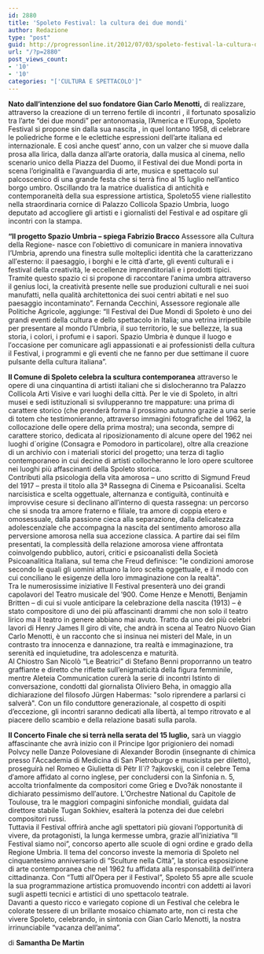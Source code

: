 ```yaml
---
id: 2880
title: 'Spoleto Festival: la cultura dei due mondi'
author: Redazione
type: "post"
guid: http://progressonline.it/2012/07/03/spoleto-festival-la-cultura-dei-due-mondi/
url: "/?p=2880"
post_views_count:
- '10'
- '10'
categories: "['CULTURA E SPETTACOLO']"
---
```


**Nato dall’intenzione del suo fondatore Gian Carlo Menotti,** di realizzare, attraverso la creazione di un terreno fertile di incontri , il fortunato sposalizio tra l’arte “dei due mondi” per antonomasia, l’America e l’Europa, Spoleto Festival si propone sin dalla sua nascita , in quel lontano 1958, di celebrare le poliedriche forme e le eclettiche espressioni dell’arte italiana ed internazionale. E così anche quest’ anno, con un valzer che si muove dalla prosa alla lirica, dalla danza all’arte oratoria, dalla musica al cinema, nello scenario unico della Piazza del Duomo, il Festival dei due Mondi porta in scena l’originalità e l’avanguardia di arte, musica e spettacolo sul palcoscenico di una grande festa che si terrà fino al 15 luglio nell’antico borgo umbro. Oscillando tra la matrice dualistica di antichità e contemporaneità della sua espressione artistica, Spoleto55 viene riallestito nella straordinaria cornice di Palazzo Collicola Spazio Umbria, luogo deputato ad accogliere gli artisti e i giornalisti del Festival e ad ospitare gli incontri con la stampa.

**“Il progetto Spazio Umbria – spiega Fabrizio Bracco** Assessore alla Cultura della Regione- nasce con l′obiettivo di comunicare in maniera innovativa l’Umbria, aprendo una finestra sulle molteplici identità che la caratterizzano all′esterno: il paesaggio, i borghi e le città d′arte, gli eventi culturali e i festival della creatività, le eccellenze imprenditoriali e i prodotti tipici. Tramite questo spazio ci si propone di raccontare l′anima umbra attraverso il genius loci, la creatività presente nelle sue produzioni culturali e nei suoi manufatti, nella qualità architettonica dei suoi centri abitati e nel suo paesaggio incontaminato”. Fernanda Cecchini, Assessore regionale alle Politiche Agricole, aggiunge: “Il Festival dei Due Mondi di Spoleto è uno dei grandi eventi della cultura e dello spettacolo in Italia; una vetrina irripetibile per presentare al mondo l′Umbria, il suo territorio, le sue bellezze, la sua storia, i colori, i profumi e i sapori. Spazio Umbria è dunque il luogo e l′occasione per comunicare agli appassionati e ai professionisti della cultura il Festival, i programmi e gli eventi che ne fanno per due settimane il cuore pulsante della cultura italiana”.

**Il Comune di Spoleto celebra la scultura contemporanea** attraverso le opere di una cinquantina di artisti italiani che si dislocheranno tra Palazzo Collicola Arti Visive e vari luoghi della città. Per le vie di Spoleto, in altri musei e sedi istituzionali si svilupperanno tre mappature: una prima di carattere storico (che prenderà forma il prossimo autunno grazie a una serie di totem che testimonieranno, attraverso immagini fotografiche del 1962, la collocazione delle opere della prima mostra); una seconda, sempre di carattere storico, dedicata al riposizionamento di alcune opere del 1962 nei luoghi d´origine (Consagra e Pomodoro in particolare), oltre alla creazione di un archivio con i materiali storici del progetto; una terza di taglio contemporaneo in cui decine di artisti collocheranno le loro opere scultoree nei luoghi più affascinanti della Spoleto storica.   
 Contributi alla psicologia della vita amorosa – uno scritto di Sigmund Freud del 1917 – presta il titolo alla 3ª Rassegna di Cinema e Psicoanalisi. Scelta narcisistica e scelta oggettuale, alternanza e contiguità, continuità e improvvise cesure si declinano all′interno di questa rassegna: un percorso che si snoda tra amore fraterno e filiale, tra amore di coppia etero e omosessuale, dalla passione cieca alla separazione, dalla delicatezza adolescenziale che accompagna la nascita del sentimento amoroso alla perversione amorosa nella sua accezione classica. A partire dai sei film presentati, la complessità della relazione amorosa viene affrontata coinvolgendo pubblico, autori, critici e psicoanalisti della Società Psicoanalitica Italiana, sul tema che Freud definisce: "le condizioni amorose secondo le quali gli uomini attuano la loro scelta oggettuale, e il modo con cui conciliano le esigenze della loro immaginazione con la realtà".  
Tra le numerosissime iniziative Il Festival presenterà uno dei grandi capolavori del Teatro musicale del ′900. Come Henze e Menotti, Benjamin Britten – di cui si vuole anticipare la celebrazione della nascita (1913) – è stato compositore di uno dei più affascinanti drammi che non solo il teatro lirico ma il teatro in genere abbiano mai avuto. Tratto da uno dei più celebri lavori di Henry James Il giro di vite, che andrà in scena al Teatro Nuovo Gian Carlo Menotti, è un racconto che si insinua nei misteri del Male, in un contrasto tra innocenza e dannazione, tra realtà e immaginazione, tra serenità ed inquietudine, tra adolescenza e maturità.  
Al Chiostro San Nicolò “Le Beatrici” di Stefano Benni proporranno un teatro graffiante e diretto che riflette sull’enigmaticità della figura femminile, mentre Aleteia Communication curerà la serie di incontri Istinto di conversazione, condotti dal giornalista Oliviero Beha, in omaggio alla dichiarazione del filosofo Jürgen Habermas: "solo riprendere a parlarsi ci salverà". Con un filo conduttore generazionale, al cospetto di ospiti d’eccezione, gli incontri saranno dedicati alla libertà, al tempo ritrovato e al piacere dello scambio e della relazione basati sulla parola.

**Il Concerto Finale che si terrà nella serata del 15 luglio,** sarà un viaggio affascinante che avrà inizio con il Principe Igor prigioniero dei nomadi Polvcy nelle Danze Polovesiane di Alexander Borodin (insegnante di chimica presso l′Accademia di Medicina di San Pietroburgo e musicista per diletto), proseguirà nel Romeo e Giulietta di Pëtr Il´i? ?ajkovskij, con il celebre Tema d′amore affidato al corno inglese, per concludersi con la Sinfonia n. 5, accolta trionfalmente da compositori come Grieg e Dvo?ák nonostante il dichiarato pessimismo dell′autore. L′Orchestre National du Capitole de Toulouse, tra le maggiori compagini sinfoniche mondiali, guidata dal direttore stabile Tugan Sokhiev, esalterà la potenza dei due celebri compositori russi.  
Tuttavia il Festival offrirà anche agli spettatori più giovani l’opportunità di vivere, da protagonisti, la lunga kermesse umbra, grazie all’iniziativa “Il Festival siamo noi”, concorso aperto alle scuole di ogni ordine e grado della Regione Umbria. Il tema del concorso investe la memoria di Spoleto nel cinquantesimo anniversario di “Sculture nella Città”, la storica esposizione di arte contemporanea che nel 1962 fu affidata alla responsabilità dell′intera cittadinanza. Con “Tutti all′Opera per il Festival”, Spoleto 55 apre alle scuole la sua programmazione artistica promuovendo incontri con addetti ai lavori sugli aspetti tecnici e artistici di uno spettacolo teatrale.   
Davanti a questo ricco e variegato copione di un Festival che celebra le colorate tessere di un brillante mosaico chiamato arte, non ci resta che vivere Spoleto, celebrando, in sintonia con Gian Carlo Menotti, la nostra irrinunciabile “vacanza dell’anima”.

di **Samantha De Martin**